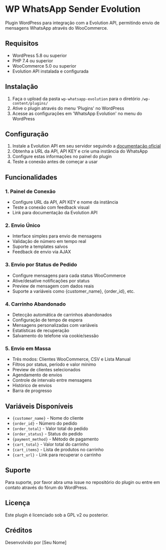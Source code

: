 # WP WhatsApp Sender Evolution

Plugin WordPress para integração com a Evolution API, permitindo envio de mensagens WhatsApp através do WooCommerce.

## Requisitos

- WordPress 5.8 ou superior
- PHP 7.4 ou superior
- WooCommerce 5.0 ou superior
- Evolution API instalada e configurada

## Instalação

1. Faça o upload da pasta `wp-whatsapp-evolution` para o diretório `/wp-content/plugins/`
2. Ative o plugin através do menu 'Plugins' no WordPress
3. Acesse as configurações em 'WhatsApp Evolution' no menu do WordPress

## Configuração

1. Instale a Evolution API em seu servidor seguindo a [documentação oficial](https://doc.evolution-api.com/v2/pt/get-started/introduction)
2. Obtenha a URL da API, API KEY e crie uma instância do WhatsApp
3. Configure estas informações no painel do plugin
4. Teste a conexão antes de começar a usar

## Funcionalidades

### 1. Painel de Conexão
- Configure URL da API, API KEY e nome da instância
- Teste a conexão com feedback visual
- Link para documentação da Evolution API

### 2. Envio Único
- Interface simples para envio de mensagens
- Validação de número em tempo real
- Suporte a templates salvos
- Feedback de envio via AJAX

### 3. Envio por Status de Pedido
- Configure mensagens para cada status WooCommerce
- Ative/desative notificações por status
- Preview de mensagem com dados reais
- Suporte a variáveis como {customer_name}, {order_id}, etc.

### 4. Carrinho Abandonado
- Detecção automática de carrinhos abandonados
- Configuração de tempo de espera
- Mensagens personalizadas com variáveis
- Estatísticas de recuperação
- Salvamento do telefone via cookie/sessão

### 5. Envio em Massa
- Três modos: Clientes WooCommerce, CSV e Lista Manual
- Filtros por status, período e valor mínimo
- Preview de clientes selecionados
- Agendamento de envios
- Controle de intervalo entre mensagens
- Histórico de envios
- Barra de progresso

## Variáveis Disponíveis

- `{customer_name}` - Nome do cliente
- `{order_id}` - Número do pedido
- `{order_total}` - Valor total do pedido
- `{order_status}` - Status do pedido
- `{payment_method}` - Método de pagamento
- `{cart_total}` - Valor total do carrinho
- `{cart_items}` - Lista de produtos no carrinho
- `{cart_url}` - Link para recuperar o carrinho

## Suporte

Para suporte, por favor abra uma issue no repositório do plugin ou entre em contato através do fórum do WordPress.

## Licença

Este plugin é licenciado sob a GPL v2 ou posterior.

## Créditos

Desenvolvido por [Seu Nome] 